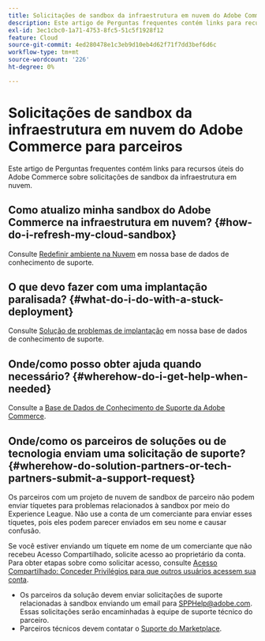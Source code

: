 ```yaml
---
title: Solicitações de sandbox da infraestrutura em nuvem do Adobe Commerce para parceiros
description: Este artigo de Perguntas frequentes contém links para recursos úteis do Adobe Commerce sobre solicitações de sandbox da infraestrutura em nuvem.
exl-id: 3ec1cbc0-1a71-4753-8fc5-51c5f1928f12
feature: Cloud
source-git-commit: 4ed280478e1c3eb9d10eb4d62f71f7dd3bef6d6c
workflow-type: tm+mt
source-wordcount: '226'
ht-degree: 0%

---
```


# Solicitações de sandbox da infraestrutura em nuvem do Adobe Commerce para parceiros

Este artigo de Perguntas frequentes contém links para recursos úteis do Adobe Commerce sobre solicitações de sandbox da infraestrutura em nuvem.

## Como atualizo minha sandbox do Adobe Commerce na infraestrutura em nuvem? {#how-do-i-refresh-my-cloud-sandbox}

Consulte [Redefinir ambiente na Nuvem](/help/how-to/general/reset-environment-on-cloud.md) em nossa base de dados de conhecimento de suporte.

## O que devo fazer com uma implantação paralisada? {#what-do-i-do-with-a-stuck-deployment}

Consulte [Solução de problemas de implantação](/help/troubleshooting/deployment/magento-deployment-troubleshooter.md) em nossa base de dados de conhecimento de suporte.

## Onde/como posso obter ajuda quando necessário? {#wherehow-do-i-get-help-when-needed}

Consulte a [Base de Dados de Conhecimento de Suporte da Adobe Commerce](https://support.magento.com/hc/en-us).

## Onde/como os parceiros de soluções ou de tecnologia enviam uma solicitação de suporte? {#wherehow-do-solution-partners-or-tech-partners-submit-a-support-request}

Os parceiros com um projeto de nuvem de sandbox de parceiro não podem enviar tíquetes para problemas relacionados à sandbox por meio do Experience League. Não use a conta de um comerciante para enviar esses tíquetes, pois eles podem parecer enviados em seu nome e causar confusão.

Se você estiver enviando um tíquete em nome de um comerciante que não recebeu Acesso Compartilhado, solicite acesso ao proprietário da conta. Para obter etapas sobre como solicitar acesso, consulte [Acesso Compartilhado: Conceder Privilégios para que outros usuários acessem sua conta](https://experienceleague.adobe.com/pt-br/docs/commerce-knowledge-base/kb/help-center-guide/magento-help-center-user-guide#shared-access).

* Os parceiros da solução devem enviar solicitações de suporte relacionadas à sandbox enviando um email para [SPPHelp@adobe.com](mailto:SPPHelp@adobe.com). Essas solicitações serão encaminhadas à equipe de suporte técnico do parceiro.
* Parceiros técnicos devem contatar o [Suporte do Marketplace](mailto:commercemarketplacesupport@adobe.com).


